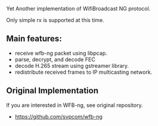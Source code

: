Yet Another implementation of WifiBroadcast NG protocol.

Only simple rx is supported at this time.

Main features:
--------------
- receive wfb-ng packet using libpcap.
- parse, decrypt, and decode FEC
- decode H.265 stream using gstreamer library.
- redistribute received frames to IP multicasting network.

## Original Implementation
If you are interested in WFB-ng, see original repository.
- https://github.com/svpcom/wfb-ng
